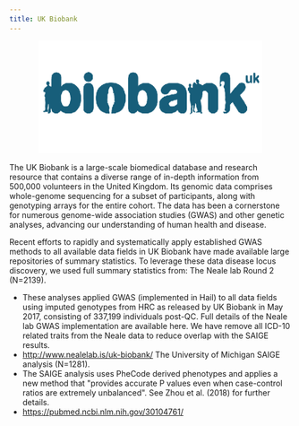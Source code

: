 ```yaml
---
title: UK Biobank
---
```

<p align="center">
  <img width="400" height="200" src="../../../../assets/imgs/UK_biobank_logo.png">
</p>
<style>
  .md-typeset h1,
  .md-content__button {
    display: none;
  }
</style>

The UK Biobank is a large-scale biomedical database and research resource that contains a diverse range of in-depth information from 500,000 volunteers in the United Kingdom. Its genomic data comprises whole-genome sequencing for a subset of participants, along with genotyping arrays for the entire cohort. The data has been a cornerstone for numerous genome-wide association studies (GWAS) and other genetic analyses, advancing our understanding of human health and disease.

Recent efforts to rapidly and systematically apply established GWAS methods to all available data fields in UK Biobank have made available large repositories of summary statistics. To leverage these data disease locus discovery, we used full summary statistics from:
The Neale lab Round 2 (N=2139).
- These analyses applied GWAS (implemented in Hail) to all data fields using imputed genotypes from HRC as released by UK Biobank in May 2017, consisting of 337,199 individuals post-QC. Full details of the Neale lab GWAS implementation are available here. We have remove all ICD-10 related traits from the Neale data to reduce overlap with the SAIGE results.
- http://www.nealelab.is/uk-biobank/
The University of Michigan SAIGE analysis (N=1281).
- The SAIGE analysis uses PheCode derived phenotypes and applies a new method that "provides accurate P values even when case-control ratios are extremely unbalanced". See Zhou et al. (2018) for further details.
- https://pubmed.ncbi.nlm.nih.gov/30104761/
